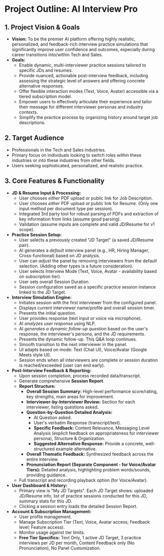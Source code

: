 # Project Outline: AI Interview Pro

## 1. Project Vision & Goals

*   **Vision:** To be the premier AI platform offering highly realistic, personalized, and feedback-rich interview practice simulations that significantly improve user confidence and outcomes, especially during career transitions into/within Tech and Sales.
*   **Goals:**
    *   Enable dynamic, multi-interviewer practice sessions tailored to specific JDs and resumes.
    *   Provide nuanced, actionable post-interview feedback, including assessing the strategic level of answers and offering concrete alternative responses.
    *   Offer flexible interaction modes (Text, Voice, Avatar) accessible via a tiered subscription model.
    *   Empower users to effectively articulate their experience and tailor their message for different interviewer personas and industry contexts.
    *   Simplify the practice process by organizing history around target job descriptions.

## 2. Target Audience

*   Professionals in the Tech and Sales industries.
*   Primary focus on individuals looking to switch roles *within* these industries or *into* these industries from other fields.
*   Users seeking sophisticated, personalized, and realistic practice.

## 3. Core Features & Functionality

*   **JD & Resume Input & Processing:**
    *   User chooses *either* PDF upload *or* public link for Job Description.
    *   User chooses *either* PDF upload *or* public link for Resume. (Only one input method per document type per session).
    *   Integrated 3rd party tool for robust parsing of PDFs and extraction of key information from links (assume good parsing).
    *   Validation (assume inputs are complete and valid JD/Resume for v1 scope).
*   **Practice Session Setup:**
    *   User selects a previously created "JD Target" (a saved JD/Resume pair).
    *   AI generates a *default* interview panel (e.g., HR, Hiring Manager, Cross-functional) based on JD analysis.
    *   User can *adjust* the panel by removing interviewers from the default selection. (Adding other types is a future consideration).
    *   User selects Interview Mode (Text, Voice, Avatar - availability based on subscription tier).
    *   User sets overall Session Duration.
    *   Session configuration saved as a specific practice session instance linked to the JD Target.
*   **Interview Simulation Engine:**
    *   Initiates session with the first interviewer from the configured panel.
    *   Displays current interviewer name/profile and overall session timer.
    *   Presents the initial question.
    *   User provides response (text input or voice via microphone).
    *   AI *analyzes user response* using NLP.
    *   AI *generates a dynamic follow-up question* based on the user's response, the interviewer's persona, and the JD requirements.
    *   Presents the dynamic follow-up. This Q&A loop continues.
    *   Smooth transition to the next interviewer in the panel.
    *   UI adapts based on mode: Text (Chat UI), Voice/Avatar (Google Meets style UI).
    *   Session ends when all interviewers are complete or session duration is reached/exceeded (user can end early).
*   **Post-Interview Feedback & Reporting:**
    *   Upon session completion, process recorded data/transcript.
    *   Generate comprehensive **Session Report**.
    *   **Report Structure:**
        *   **Overall Session Summary:** High-level performance score/rating, key strengths, main areas for improvement.
        *   **Interviewer-by-Interviewer Review:** Section for each interviewer, listing questions asked.
        *   **Question-by-Question Detailed Analysis:**
            *   AI Question asked.
            *   User's verbatim Response (transcript/text).
            *   **Specific Feedback:** Content Relevance, Messaging Level Analysis (explicit feedback on appropriateness for interviewer persona), Structure & Organization.
            *   **Suggested Alternative Response:** Provide a concrete, well-structured example alternative.
        *   **Overall Thematic Feedback:** Synthesized feedback across the entire interview.
        *   **Pronunciation Report (Separate Component - for Voice/Avatar Tiers):** Detailed analysis, highlighting problem words/sounds, providing guidance.
    *   Full transcript and recording playback option (for Voice/Avatar).
*   **User Dashboard & History:**
    *   Primary view is "My JD Targets". Each JD Target shows: uploaded JD/Resume info, list of practice sessions conducted for this JD, summary stats for this JD.
    *   Clicking a session entry loads the detailed Session Report.
*   **Account & Subscription Management:**
    *   User profile management.
    *   Manage Subscription Tier (Text, Voice, Avatar access; Feedback level; Feature access).
    *   Monitor usage against tier limits.
    *   **Free Tier Specifics:** Text Only, 1 active JD Target, 3 practice interviews per JD per month, Content Feedback only (No Pronunciation), No Panel Customization.